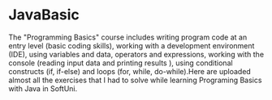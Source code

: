 # JavaBasic
The "Programming Basics" course includes writing program code at an entry level (basic coding skills), working with a development environment (IDE), using variables and data, operators and expressions, working with the console (reading input data and printing results ), using conditional constructs (if, if-else) and loops (for, while, do-while).Here are uploaded almost all the exercises that I had to solve while learning Programing Basics with Java in SoftUni.
